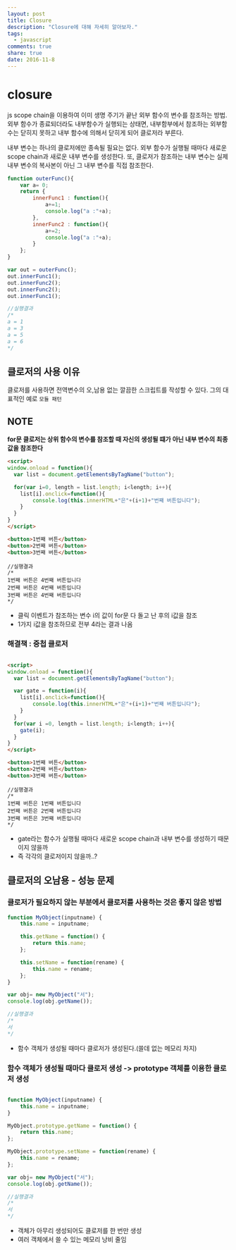 ```yaml
---
layout: post
title: Closure
description: "Closure에 대해 자세히 알아보자."
tags:
  - javascript
comments: true
share: true
date: 2016-11-8
---
```


# closure
js scope chain을 이용하여 이미 생명 주기가 끝난 외부 함수의 변수를 참조하는 방법.
외부 함수가 종료되더라도 내부함수가 실행되는 상태면, 내부함부에서 참조하는 외부함수는 닫히지 못하고 내부 함수에 의해서 닫히게 되어 클로저라 부른다.

내부 변수는 하나의 클로저에만 종속될 필요는 없다. 외부 함수가 실행될 때마다 새로운 scope chain과 새로운 내부 변수를 생성한다. 또, 클로저가 참조하는 내부 변수는 실제 내부 변수의 복사본이 아닌 그 내부 변수를 직접 참조한다.

```javascript
function outerFunc(){
    var a= 0;
    return {
        innerFunc1 : function(){
            a+=1;
            console.log("a :"+a);
        },
        innerFunc2 : function(){
            a+=2;
            console.log("a :"+a);
        }
    };
}

var out = outerFunc();
out.innerFunc1();
out.innerFunc2();
out.innerFunc2();
out.innerFunc1();

//실행결과
/*
a = 1
a = 3
a = 5
a = 6
*/
```


## 클로저의 사용 이유
클로저를 사용하면 전역변수의 오,남용 없는 깔끔한 스크립트를 작성할 수 있다. 그의 대표적인 예로 `모듈 패턴`

## NOTE

**for문 클로저는 상위 함수의 변수를 참조할 때 자신의 생성될 떄가 아닌 내부 변수의 최종 값을 참조한다**

```html
<script>
window.onload = function(){
  var list = document.getElementsByTagName("button");

  for(var i=0, length = list.length; i<length; i++){
    list[i].onclick=function(){
    	console.log(this.innerHTML+"은"+(i+1)+"번째 버튼입니다");
    }
  }
}
</script>

<button>1번째 버튼</button>
<button>2번째 버튼</button>
<button>3번째 버튼</button>
```

```
//실행결과
/*
1번째 버튼은 4번째 버튼입니다
2번째 버튼은 4번째 버튼입니다
3번째 버튼은 4번째 버튼입니다
*/
```

- 클릭 이벤트가 참조하는 변수 i의 값이 for문 다 돌고 난 후의 i값을 참조
- 1가지 i값을 참조하므로 전부 4라는 결과 나옴

### 해결책 : 중첩 클로저

```html

<script>
window.onload = function(){
  var list = document.getElementsByTagName("button");

  var gate = function(i){
    list[i].onclick=function(){
    	console.log(this.innerHTML+"은"+(i+1)+"번째 버튼입니다");
    }
  }
  for(var i =0, length = list.length; i<length; i++){
    gate(i);
  }
}
</script>

<button>1번째 버튼</button>
<button>2번째 버튼</button>
<button>3번째 버튼</button>
```

```
//실행결과
/*
1번째 버튼은 1번째 버튼입니다
2번째 버튼은 2번째 버튼입니다
3번째 버튼은 3번째 버튼입니다
*/
```

- gate라는 함수가 실행될 때마다 새로운 scope chain과 내부 변수를 생성하기 때문이지 않을까
- 즉 각각의 클로저이지 않을까..?

## 클로저의 오남용 - 성능 문제

### 클로저가 필요하지 않는 부분에서 클로저를 사용하는 것은 좋지 않은 방법

```javascript
function MyObject(inputname) {
    this.name = inputname;

    this.getName = function() {
        return this.name;
    };

    this.setName = function(rename) {
        this.name = rename;
    };
}

var obj= new MyObject("서");
console.log(obj.getName());

//실행결과
/*
서
*/
```

- 함수 객체가 생성될 때마다 클로저가 생성된다.(쓸데 없는 메모리 차지)

### 함수 객체가 생성될 때마다 클로저 생성 -> prototype 객체를 이용한 클로저 생성

```javascript

function MyObject(inputname) {
    this.name = inputname;
}

MyObject.prototype.getName = function() {
    return this.name;
};

MyObject.prototype.setName = function(rename) {
    this.name = rename;
};

var obj= new MyObject("서");
console.log(obj.getName());

//실행결과
/*
서
*/
```

- 객체가 아무리 생성되어도 클로저를 한 번만 생성
- 여러 객체에서 쓸 수 있는 메모리 낭비 줄임
